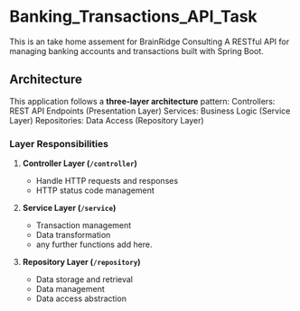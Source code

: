 # Banking_Transactions_API_Task
This is an take home assement for BrainRidge Consulting
A RESTful API for managing banking accounts and transactions built with Spring Boot.
##  Architecture

This application follows a **three-layer architecture** pattern:
Controllers: REST API Endpoints (Presentation Layer)
Services: Business Logic (Service Layer)
Repositories: Data Access (Repository Layer)

### Layer Responsibilities
1. **Controller Layer (`/controller`)**
   - Handle HTTP requests and responses
   - HTTP status code management

2. **Service Layer (`/service`)**
   - Transaction management
   - Data transformation 
   - any further functions add here.

3. **Repository Layer (`/repository`)**
   - Data storage and retrieval
   - Data management
   - Data access abstraction